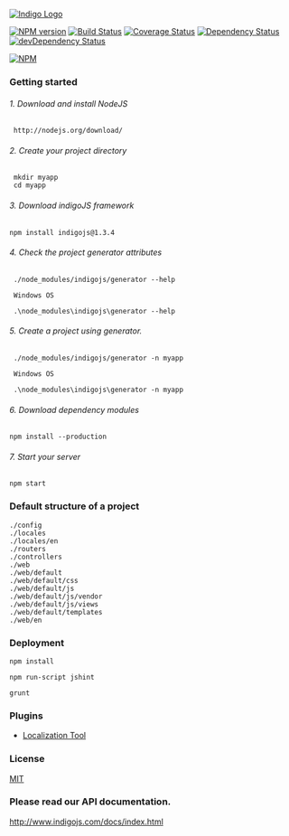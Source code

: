 [![Indigo Logo](http://www.indigojs.com/img/smallogo.png)](http://indigojs.com/)


[![NPM version](https://badge.fury.io/js/indigojs.svg)](http://badge.fury.io/js/indigojs) [![Build Status](https://api.travis-ci.org/dgofman/indigojs.svg?branch=master)](https://travis-ci.org/dgofman/indigojs) [![Coverage Status](https://coveralls.io/repos/dgofman/indigojs/badge.svg?branch=master)](https://coveralls.io/r/dgofman/indigojs?branch=master) [![Dependency Status](https://david-dm.org/dgofman/indigojs.svg)](https://david-dm.org/dgofman/indigojs) [![devDependency Status](https://david-dm.org/dgofman/indigojs/dev-status.svg)](https://david-dm.org/dgofman/indigojs#info=devDependencies)

[![NPM](https://nodei.co/npm/indigojs.png?downloads=true&downloadRank=true)](https://www.npmjs.com/package/indigojs)

### Getting started

###### 1. Download and install NodeJS

```
 http://nodejs.org/download/
```

###### 2. Create your project directory

```
 mkdir myapp
 cd myapp
```

###### 3. Download indigoJS framework

```
npm install indigojs@1.3.4
```

###### 4. Check the project generator attributes

```
 ./node_modules/indigojs/generator --help

 Windows OS

 .\node_modules\indigojs\generator --help
```

###### 5. Create a project using generator.

```
 ./node_modules/indigojs/generator -n myapp

 Windows OS

 .\node_modules\indigojs\generator -n myapp
```

###### 6. Download dependency modules

```
npm install --production
```

###### 7. Start your server

```
npm start
```

### Default structure of a project

```
./config
./locales
./locales/en
./routers
./controllers
./web
./web/default
./web/default/css
./web/default/js
./web/default/js/vendor
./web/default/js/views
./web/default/templates
./web/en
```

### Deployment

```
npm install

npm run-script jshint

grunt
```

### Plugins

- [Localization Tool](https://www.npmjs.com/package/indigo-locale)


### License

[MIT](http://opensource.org/licenses/mit-license.php)

### Please read our API documentation.

http://www.indigojs.com/docs/index.html
